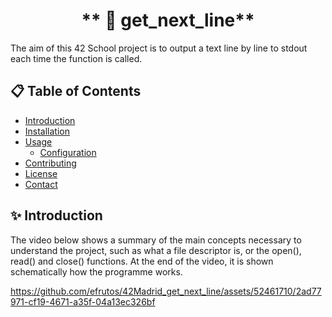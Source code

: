 #                            <center>** 📝 get_next_line**<center>

The aim of this 42 School project is to output a text line by line to stdout each time the function is called.

## 📋 Table of Contents

- [Introduction](#-introduction)
- [Installation](#️🛠️-installation)
- [Usage](#️🎮-usage)
  - [Configuration](#configuration)
- [Contributing](#🤝-contributing)
- [License](#📜-license)
- [Contact](#📞-contact)

## ✨ Introduction
The video below shows a summary of the main concepts necessary to understand the project, such as what a file descriptor is, or the open(), read() and close() functions. At the end of the video, it is shown schematically how the programme works. 

https://github.com/efrutos/42Madrid_get_next_line/assets/52461710/2ad77971-cf19-4671-a35f-04a13ec326bf

